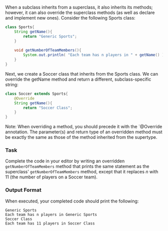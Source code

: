 When a subclass inherits from a superclass, it also inherits its methods; however, it can also override the superclass methods (as well as declare and implement new ones). Consider the following Sports class:

```java
class Sports{
    String getName(){
        return "Generic Sports";
    }
    
    void getNumberOfTeamMembers(){
        System.out.println( "Each team has n players in " + getName() );
    }
}
```
Next, we create a Soccer class that inherits from the Sports class. We can override the getName method and return a different, subclass-specific string:
```java
class Soccer extends Sports{
    @Override
    String getName(){
        return "Soccer Class";
    }
}
```
Note: When overriding a method, you should precede it with the `@Override annotation. The parameter(s) and return type of an overridden method must be exactly the same as those of the method inherited from the supertype.

### Task
Complete the code in your editor by writing an overridden `getNumberOfTeamMembers` method that prints the same statement as the superclass' `getNumberOfTeamMembers` method, except that it replaces $n$ with $11$ (the number of players on a Soccer team).

### Output Format

When executed, your completed code should print the following:
```
Generic Sports
Each team has n players in Generic Sports
Soccer Class
Each team has 11 players in Soccer Class
```
